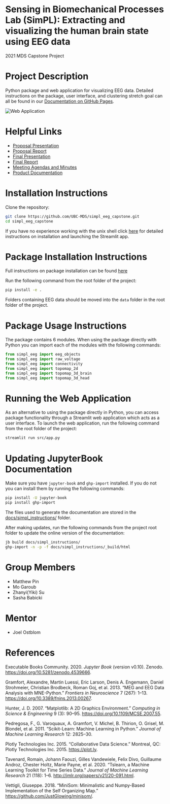 
# Sensing in Biomechanical Processes Lab (SimPL): Extracting and visualizing the human brain state using EEG data

2021 MDS Capstone Project

# Project Description

Python package and web application for visualizing EEG data. Detailed
instructions on the package, user interface, and clustering stretch goal
can all be found in our [Documentation on GitHub
Pages](https://ubc-mds.github.io/simpl_eeg_capstone/eeg_objects.html).

![Web Application](reports/images/ui_showcase.gif)

# Helpful Links

  - [Proposal
    Presentation](https://github.com/UBC-MDS/simpl_eeg_capstone/blob/main/reports/Capstone_Proposal_Presentation.pdf)
  - [Proposal
    Report](https://github.com/UBC-MDS/simpl_eeg_capstone/blob/main/reports/Proposal.pdf)
  - [Final
    Presentation](https://github.com/UBC-MDS/simpl_eeg_capstone/blob/main/reports/Capstone_Final_Presentation.pdf)
  - [Final
    Report](https://github.com/UBC-MDS/simpl_eeg_capstone/blob/main/reports/Final_Report.pdf)
  - [Meeting Agendas and
    Minutes](https://github.com/UBC-MDS/simpl_eeg_capstone/tree/main/docs/minutes/_posts)
  - [Product
    Documentation](https://ubc-mds.github.io/simpl_eeg_capstone/)

# Installation Instructions

Clone the repository:

``` bash
git clone https://github.com/UBC-MDS/simpl_eeg_capstone.git
cd simpl_eeg_capstone
```

If you have no experience working with the unix shell click
[here](https://ubc-mds.github.io/simpl_eeg_capstone/installation.html)
for detailed instructions on installation and launching the Streamlit
app.

# Package Installation Instructions

Full instructions on package installation can be found
[here](https://ubc-mds.github.io/simpl_eeg_capstone/introduction.html)

Run the following command from the root folder of the project:

``` bash
pip install -e .
```

Folders containing EEG data should be moved into the `data` folder in
the root folder of the project.

# Package Usage Instructions

The package contains 6 modules. When using the package directly with
Python you can import each of the modules with the following commands:

``` python
from simpl_eeg import eeg_objects
from simpl_eeg import raw_voltage
from simpl_eeg import connectivity
from simpl_eeg import topomap_2d
from simpl_eeg import topomap_3d_brain
from simpl_eeg import topomap_3d_head
```

# Running the Web Application

As an alternative to using the package directly in Python, you can
access package functionality through a Streamlit web application which
acts as a user interface. To launch the web application, run the
following command from the root folder of the project:

``` bash
streamlit run src/app.py
```

# Updating JupyterBook Documentation

Make sure you have `jupyter-book` and `ghp-import` installed. If you do
not you can install them by running the following commands:

``` bash
pip install -U jupyter-book
pip install ghp-import
```

The files used to generate the documentation are stored in the
[docs/simpl\_instructions/](https://github.com/UBC-MDS/simpl_eeg_capstone/tree/main/docs/simpl_instructions)
folder.

After making updates, run the following commands from the project root
folder to update the online version of the documentation:

``` bash
jb build docs/simpl_instructions/
ghp-import -n -p -f docs/simpl_instructions/_build/html
```

# Group Members

  - Matthew Pin
  - Mo Garoub
  - Zhanyi(Yiki) Su
  - Sasha Babicki

# Mentor

  - Joel Ostblom

# References

<div id="refs" class="references">

<div id="ref-jupyterbook">

Executable Books Community. 2020. *Jupyter Book* (version v0.10).
Zenodo. <https://doi.org/10.5281/zenodo.4539666>.

</div>

<div id="ref-mne">

Gramfort, Alexandre, Martin Luessi, Eric Larson, Denis A. Engemann,
Daniel Strohmeier, Christian Brodbeck, Roman Goj, et al. 2013. “MEG and
EEG Data Analysis with MNE-Python.” *Frontiers in Neuroscience* 7 (267):
1–13. <https://doi.org/10.3389/fnins.2013.00267>.

</div>

<div id="ref-matplotlib">

Hunter, J. D. 2007. “Matplotlib: A 2D Graphics Environment.” *Computing
in Science & Engineering* 9 (3): 90–95.
<https://doi.org/10.1109/MCSE.2007.55>.

</div>

<div id="ref-scikit-learn">

Pedregosa, F., G. Varoquaux, A. Gramfort, V. Michel, B. Thirion, O.
Grisel, M. Blondel, et al. 2011. “Scikit-Learn: Machine Learning in
Python.” *Journal of Machine Learning Research* 12: 2825–30.

</div>

<div id="ref-plotly">

Plotly Technologies Inc. 2015. “Collaborative Data Science.” Montreal,
QC: Plotly Technologies Inc. 2015. <https://plot.ly>.

</div>

<div id="ref-tslearn">

Tavenard, Romain, Johann Faouzi, Gilles Vandewiele, Felix Divo,
Guillaume Androz, Chester Holtz, Marie Payne, et al. 2020. “Tslearn, a
Machine Learning Toolkit for Time Series Data.” *Journal of Machine
Learning Research* 21 (118): 1–6.
<http://jmlr.org/papers/v21/20-091.html>.

</div>

<div id="ref-minisom">

Vettigli, Giuseppe. 2018. “MiniSom: Minimalistic and Numpy-Based
Implementation of the Self Organizing Map.”
<https://github.com/JustGlowing/minisom/>.

</div>

</div>

